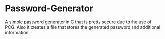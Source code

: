 # Password-Generator
A simple password generator in C that is pretty secure due to the use of PCG. Also it creates a file that stores the generated password and additional information.
